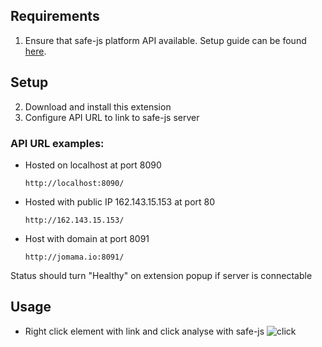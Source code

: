 ## Requirements
1. Ensure that safe-js platform API available.
Setup guide can be found [here](https://github.com/vangeance666/safe-js).

## Setup
2. Download and install this extension
3. Configure API URL to link to safe-js server

### API URL examples:

- Hosted on localhost at port 8090

	`http://localhost:8090/`

- Hosted with public IP 162.143.15.153 at port 80

	`http://162.143.15.153/`

- Host with domain at port 8091

	`http://jomama.io:8091/`

Status should turn "Healthy" on extension popup if server is connectable

## Usage

- Right click element with link and click analyse with safe-js
![click](https://user-images.githubusercontent.com/55984328/162072725-6c618883-ff51-443d-85c4-c7dcf6e54761.gif)
